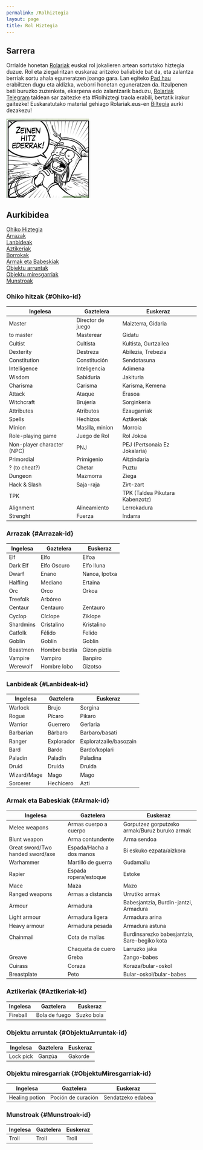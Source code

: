 ```yaml
---
permalink: /Rolhiztegia
layout: page
title: Rol Hiztegia
---
```

## Sarrera 
Orrialde honetan [Rolariak](https://rolariak.eus/) euskal rol jokalieren artean sortutako hiztegia duzue.
Rol eta ziegaliritzan euskaraz aritzeko baliabide bat da, eta zalantza berriak sortu ahala eguneratzen joango gara. 
Lan egiteko [Pad hau](https://annuel2.framapad.org/p/rolhiztegia-9xih?lang=es) erabiltzen dugu eta aldizka, weborri honetan eguneratzen da.
Itzulpenen bati buruzko zuzenketa, ekarpena edo zalantzarik baduzu, [Rolariak Telegram](https://t.me/rolariak) taldean sar zaitezke eta #Rolhiztegi traola erabili, bertatik irakur gaitezke! 
Euskaratutako material gehiago Rolariak.eus-en [Biltegia](https://rolariak.eus/biltegia) aurki dezakezu! 

![HitzEderrak](https://github.com/IzaroBlog/IzaroBlog.github.io/blob/main/_images/postimages/hitzederrak.png?raw=true)

## Aurkibidea

[Ohiko Hiztegia](#Ohiko-id)  
[Arrazak](#Arrazak-id)  
[Lanbideak](#Lanbideak-id)  
[Aztikeriak](#Aztikeriak-id)  
[Borrokak](#Borrokak-id)  
[Armak eta Babeskiak](#Armak-id)  
[Objektu arruntak](#ObjektuArruntak-id)  
[Objektu miresgarriak](#ObjektuMiresgarriak-id)  
[Munstroak](#Munstroak-id)  

### Ohiko hitzak {#Ohiko-id}

| Ingelesa   | Gaztelera  | Euskeraz  |
| ---------- | ---------- | --------- | 
| Master | Director de juego | Maizterra, Gidaria  |
| to master  | Masterear        | Gidatu    | 
| Cultist    |  Cultista         | Kultista, Gurtzailea     | 
| Dexterity    | Destreza         | Abilezia, Trebezia     |
| Constitution    |  Constitución         | Sendotasuna     |
| Intelligence    |  Inteligencia         | Adimena     |
| Wisdom    |  Sabiduria         | Jakituria     |
| Charisma |  Carisma         | Karisma, Kemena     |
| Attack    | Ataque  | Erasoa    |
| Witchcraft    |  Brujería         | Sorginkeria   |
| Attributes   |  Atributos      | Ezaugarriak   |
| Spells    |  Hechizos        | Aztikeriak   |
| Minion   |  Masilla, minion    | Morroia   |
| Role-playing game |  Juego de Rol        | Rol Jokoa   |
| Non-player character (NPC)|  PNJ         | PEJ (Pertsonaia Ez Jokalaria)  |
| Primordial |  Primigenio         | Aitzindaria   |
| ? (to cheat?)    |  Chetar         | Puztu   |
| Dungeon    | Mazmorra     | Ziega   |
| Hack & Slash | Saja-raja | Zirt-zart   |
| TPK    |           | TPK (Taldea Pikutara Kabenzotz) |
| Alignment | Alineamiento          | Lerrokadura |
|  Strenght   | Fuerza          | Indarra |

### Arrazak {#Arrazak-id}

| Ingelesa   | Gaztelera  | Euskeraz  |
| ---------- | ---------- | --------- | 
| Elf        | Elfo       | Elfoa  |
| Dark Elf        | Elfo Oscuro       | Elfo Iluna  |
| Dwarf      | Enano      | Nanoa, Ipotxa|
| Halfling | Mediano | Ertaina|
| Orc | Orco | Orkoa|
| Treefolk | Arbóreo |  |
| Centaur | Centauro | Zentauro |
| Cyclop | Cíclope | Ziklope |
| Shardmins | Cristalino | Kristalino |
| Catfolk | Félido | Felido |
| Goblin | Goblin | Goblin |
| Beastmen | Hombre bestia | Gizon piztia |
| Vampire | Vampiro | Banpiro |
| Werewolf | Hombre lobo | Gizotso |

### Lanbideak {#Lanbideak-id}

| Ingelesa   | Gaztelera  | Euskeraz  |
| ---------- | ---------- | --------- | 
| Warlock        |  Brujo     | Sorgina |
| Rogue | Pícaro | Pikaro |
| Warrior | Guerrero | Gerlaria |
| Barbarian | Bárbaro | Barbaro/basati |
| Ranger | Explorador | Exploratzaile/basozain |
| Bard | Bardo | Bardo/koplari |
| Paladin | Paladín | Paladina |
| Druid | Druida | Druida |
| Wizard/Mage | Mago | Mago |
| Sorcerer | Hechicero | Azti | 

### Armak eta Babeskiak {#Armak-id}  

| Ingelesa   | Gaztelera  | Euskeraz  |
| ---------- | ---------- | --------- | 
| Melee weapons | Armas cuerpo a cuerpo | Gorputzez gorputzeko armak/Buruz buruko armak |
| Blunt weapon    |  Arma contundente         | Arma sendoa  |
| Great sword/Two handed sword/axe  | Espada/Hacha a dos manos | Bi eskuko ezpata/aizkora  |
| Warhammer | Martillo de guerra | Gudamailu  |
| Rapier | Espada ropera/estoque | Estoke | 
| Mace | Maza | Mazo |
| Ranged weapons | Armas a distancia | Urrutiko armak |
| Armour    | Armadura          |  Babesjantzia, Burdin-jantzi, Armadura |
| Light armour    | Armadura ligera         | Armadura arina |
| Heavy armour   | Armadura pesada         | Armadura astuna |
| Chainmail   | Cota de mallas       | Burdinsarezko babesjantzia, Sare-begiko kota |
|    | Chaqueta de cuero       | Larruzko jaka |
| Greave | Greba | Zango-babes |
| Cuirass | Coraza | Koraza/bular-oskol |
| Breastplate | Peto | Bular-oskol/bular-babes |



### Aztikeriak {#Aztikeriak-id}  

| Ingelesa   | Gaztelera  | Euskeraz  |
| ---------- | ---------- | --------- | 
| Fireball    | Bola de fuego          | Suzko bola |

### Objektu arruntak {#ObjektuArruntak-id}  

| Ingelesa   | Gaztelera  | Euskeraz  |
| ---------- | ---------- | --------- | 
| Lock pick    | Ganzúa   | Gakorde |

### Objektu miresgarriak {#ObjektuMiresgarriak-id}  

| Ingelesa   | Gaztelera  | Euskeraz  |
| ---------- | ---------- | --------- | 
| Healing potion   | Poción de curación  | Sendatzeko edabea |

### Munstroak {#Munstroak-id}  

| Ingelesa   | Gaztelera  | Euskeraz  |
| ---------- | ---------- | --------- | 
| Troll   | Troll | Troll |



